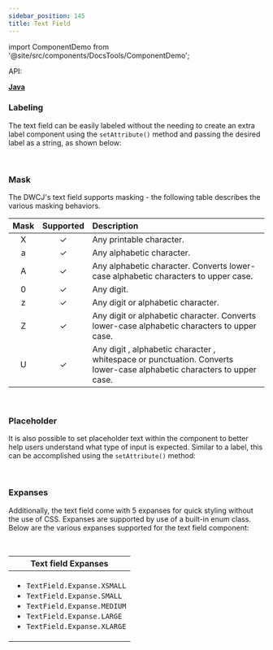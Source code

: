 ```yaml
---
sidebar_position: 145 
title: Text Field
---
```


import ComponentDemo from '@site/src/components/DocsTools/ComponentDemo';

<div style={{width: "100%" , display: "flex", justifyContent: "flex-end", marginBottom: "-50px"}}>
<p style={{color: "gray"}} >API:&nbsp;</p>
<b><a href="https://javadoc.io/static/org.dwcj/dwcj-engine/0.15.0/org/dwcj/controls/stringeditbox/StringEditBox.html" style={{justifySelf: "flex-end"}}> Java </a></b>
</div>

### Labeling


The text field can be easily labeled without the needing to create an extra label component using the `setAttribute()` method and passing the desired label as a string, as shown below: <br/>

<ComponentDemo 
path='https://hot.bbx.kitchen/webapp/controlsamples?class=control_demos.stringeditdemos.StringEditLabelDemo' 
javaE='https://raw.githubusercontent.com/DwcJava/ControlSamples/main/src/main/java/control_demos/stringeditdemos/StringEditLabelDemo.java'
javaC='https://raw.githubusercontent.com/DwcJava/ControlSamples/main/src/main/code_snippets/stringedit/Label.txt'
cssURL='https://raw.githubusercontent.com/DwcJava/ControlSamples/main/src/main/resources/css/stringeditboxstyles/string_edit_styles.css' 
javaHighlight='{16}'
height = '125px'
/>

<br/>

### Mask

The DWCJ's text field supports masking - the following table describes the various masking behaviors.

<table>
<thead>
<tr>
<th align="center">Mask</th>
<th align="center">Supported</th>
<th align="left">Description</th>
</tr>
</thead>
<tbody>
<tr>
<td align="center">X</td>
<td align="center">✓</td>
<td align="left">Any printable character.</td>
</tr>
<tr>
<td align="center">a</td>
<td align="center">✓</td>
<td align="left">Any alphabetic character.</td>
</tr>
<tr>
<td align="center">A</td>
<td align="center">✓</td>
<td align="left">Any alphabetic character. Converts lower-case alphabetic characters to upper case.</td>
</tr>
<tr>
<td align="center">0</td>
<td align="center">✓</td>
<td align="left">Any digit.</td>
</tr>
<tr>
<td align="center">z</td>
<td align="center">✓</td>
<td align="left">Any digit or alphabetic character.</td>
</tr>
<tr>
<td align="center">Z</td>
<td align="center">✓</td>
<td align="left">Any digit or alphabetic character. Converts lower-case alphabetic characters to upper case.</td>
</tr>
<tr>
<td align="center">U</td>
<td align="center">✓</td>
<td align="left">Any digit , alphabetic character , whitespace or punctuation. Converts lower-case alphabetic characters to upper case.</td>
</tr>
</tbody>
</table>

<br/>

### Placeholder

It is also possible to set placeholder text within the component to better help users understand what type of input is expected. Similar to a label, this can be accomplished using the `setAttribute()` method: <br/>

<ComponentDemo 
path='https://hot.bbx.kitchen/webapp/controlsamples?class=control_demos.stringeditdemos.StringEditPlaceholder' 
javaE='https://raw.githubusercontent.com/DwcJava/ControlSamples/main/src/main/java/control_demos/stringeditdemos/StringEditPlaceholder.java'
javaC='https://raw.githubusercontent.com/DwcJava/ControlSamples/main/src/main/code_snippets/stringedit/Placeholder.txt'
cssURL='https://raw.githubusercontent.com/DwcJava/ControlSamples/main/src/main/resources/css/stringeditboxstyles/string_edit_styles.css' 
javaHighlight='{17}'
height = '125px'
/>

<br/>

### Expanses

Additionally, the text field come with 5 expanses for quick styling without the use of CSS. Expanses are supported by use of a built-in enum class.
Below are the various expanses supported for the text field component: <br/>

<ComponentDemo 
path='https://hot.bbx.kitchen/webapp/controlsamples?class=control_demos.stringeditdemos.StringEditExpanse' 
javaE='https://raw.githubusercontent.com/DwcJava/ControlSamples/main/src/main/java/control_demos/stringeditdemos/StringEditExpanse.java'
javaC='https://raw.githubusercontent.com/DwcJava/ControlSamples/main/src/main/code_snippets/stringedit/Expanses.txt'
cssURL='https://raw.githubusercontent.com/DwcJava/ControlSamples/main/src/main/resources/css/stringeditboxstyles/string_edit_styles.css' 
javaHighlight='{16,19,22,25,28}'
height = '125px'
/>

<br/>

|Text field Expanses|
|-|
|<ul><li>```TextField.Expanse.XSMALL```</li><li>```TextField.Expanse.SMALL```</li><li>```TextField.Expanse.MEDIUM```</li><li>```TextField.Expanse.LARGE```</li><li>```TextField.Expanse.XLARGE```</li></ul>|


